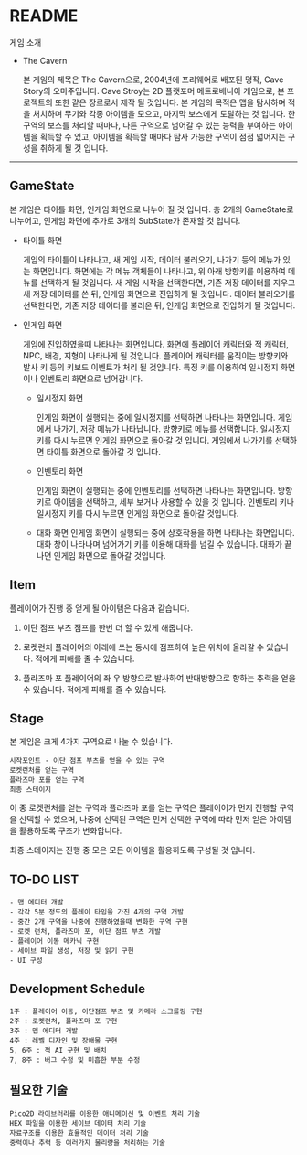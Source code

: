 README
============

게임 소개

+ The Cavern

	본 게임의 제목은 The Cavern으로, 2004년에 프리웨어로 배포된 명작, Cave Story의 오마주입니다.
	Cave Stroy는 2D 플랫포머 메트로배니아 게임으로, 본 프로젝트의 또한 같은 장르로서 제작 될 것입니다.
	본 게임의 목적은 맵을 탐사하며 적을 처치하며 무기와 각종 아이템을 모으고, 마지막 보스에게 도달하는 것 입니다.
	한 구역의 보스를 처리할 때마다, 다른 구역으로 넘어갈 수 있는 능력을 부여하는 아이템을 획득할 수 있고,
	아이템을 획득할 때마다 탐사 가능한 구역이 점점 넓어지는 구성을 취하게 될 것 입니다.

***

GameState
-----------

본 게임은 타이틀 화면, 인게임 화면으로 나누어 질 것 입니다.
총 2개의 GameState로 나누어고, 인게임 화면에 추가로 3개의 SubState가 존재할 것 입니다.

+ 타이틀 화면

	게임의 타이틀이 나타나고, 새 게임 시작, 데이터 불러오기, 나가기 등의 메뉴가 있는 화면입니다.
	화면에는 각 메뉴 객체들이 나타나고, 위 아래 방향키를 이용하여 메뉴를 선택하게 될 것입니다.
	새 게임 시작을 선택한다면, 기존 저장 데이터를 지우고 새 저장 데이터를 쓴 뒤, 인게임 화면으로 진입하게 될 것입니다.
	데이터 불러오기를 선택한다면, 기존 저장 데이터를 불러온 뒤, 인게임 화면으로 진입하게 될 것입니다.

+ 인게임 화면

	게임에 진입하였을때 나타나는 화면입니다.
	화면에 플레이어 캐릭터와 적 캐릭터, NPC, 배경, 지형이 나타나게 될 것입니다.
	플레이어 캐릭터를 움직이는 방향키와 발사 키 등의 키보드 이벤트가 처리 될 것입니다.
	특정 키를 이용하여 일시정지 화면이나 인벤토리 화면으로 넘어갑니다.
	

	+ 일시정지 화면

		인게임 화면이 실행되는 중에 일시정지를 선택하면 나타나는 화면입니다.
		게임에서 나가기, 저장 메뉴가 나타납니다.
		방향키로 메뉴를 선택합니다.
		일시정지 키를 다시 누르면 인게임 화면으로 돌아갈 것 입니다.
		게임에서 나가기를 선택하면 타이틀 화면으로 돌아갈 것 입니다.

	+ 인벤토리 화면

		인게임 화면이 실행되는 중에 인벤토리를 선택하면 나타나는 화면입니다.
		방향키로 아이템을 선택하고, 세부 보거나 사용할 수 있을 것 입니다.
		인벤토리 키나 일시정지 키를 다시 누르면 인게임 화면으로 돌아갈 것입니다.
		
	+ 대화 화면
		인게임 화면이 실행되는 중에 상호작용을 하면 나타나는 화면입니다.
		대화 창이 나타나며 넘어가기 키를 이용해 대화를 넘길 수 있습니다. 대화가 끝나면 인게임 화면으로 돌아갈 것입니다.
		
		
Item
----------------
플레이어가 진행 중 얻게 될 아이템은 다음과 같습니다.

1. 이단 점프 부츠
	점프를 한번 더 할 수 있게 해줍니다.

2. 로켓런처
	플레이어의 아래에 쏘는 동시에 점프하여 높은 위치에 올라갈 수 있습니다.
	적에게 피해를 줄 수 있습니다.

3. 플라즈마 포
	플레이어의 좌 우 방향으로 발사하여 반대방향으로 향하는 추력을 얻을 수 있습니다.
	적에게 피해를 줄 수 있습니다.
	
	
Stage
----------------

본 게임은 크게 4가지 구역으로 나눌 수 있습니다.

	시작포인트 - 이단 점프 부츠를 얻을 수 있는 구역
	로켓런처를 얻는 구역
	플라즈마 포를 얻는 구역
	최종 스테이지

이 중 로켓런처를 얻는 구역과 플라즈마 포를 얻는 구역은 플레이어가 먼저 진행할 구역을 선택할 수 있으며,
나중에 선택된 구역은 먼저 선택한 구역에 따라 먼저 얻은 아이템을 활용하도록 구조가 변화합니다.

최종 스테이지는 진행 중 모은 모든 아이템을 활용하도록 구성될 것 입니다.


TO-DO LIST
----------------
	- 맵 에디터 개발
	- 각각 5분 정도의 플레이 타임을 가진 4개의 구역 개발
	- 중간 2개 구역을 나중에 진행하였을때 변화한 구역 구현
	- 로켓 런처, 플라즈마 포, 이단 점프 부츠 개발
	- 플레이어 이동 메카닉 구현
	- 세이브 파일 생성, 저장 및 읽기 구현
	- UI 구성


Development Schedule
----------------
	1주 : 플레이어 이동, 이단점프 부츠 및 카메라 스크롤링 구현
	2주 : 로켓런처, 플라즈마 포 구현
	3주 : 맵 에디터 개발
	4주 : 레벨 디자인 및 장애물 구현
	5, 6주 : 적 AI 구현 및 배치
	7, 8주 : 버그 수정 및 미흡한 부분 수정


필요한 기술
----------------

	Pico2D 라이브러리를 이용한 애니메이션 및 이벤트 처리 기술
	HEX 파일을 이용한 세이브 데이터 처리 기술
	자료구조를 이용한 효율적인 데이터 처리 기술
	중력이나 추력 등 여러가지 물리량을 처리하는 기술
